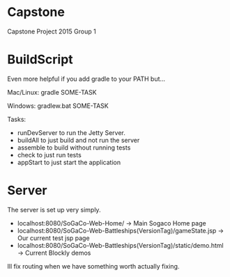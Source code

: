 # Capstone
Capstone Project 2015 Group 1

# BuildScript
Even more helpful if you add gradle to your PATH but...

Mac/Linux: gradle SOME-TASK

Windows: gradlew.bat SOME-TASK

Tasks:
- runDevServer to run the Jetty Server.
- buildAll to just build and not run the server
- assemble to build without running tests
- check to just run tests
- appStart to just start the application

# Server

The server is set up very simply.

- localhost:8080/SoGaCo-Web-Home/ -> Main Sogaco Home page
- localhost:8080/SoGaCo-Web-Battleships(VersionTag)/gameState.jsp -> Our current test jsp page
- localhost:8080/SoGaCo-Web-Battleships(VersionTag)/static/demo.html -> Current Blockly demos

Ill fix routing when we have something worth actually fixing.
